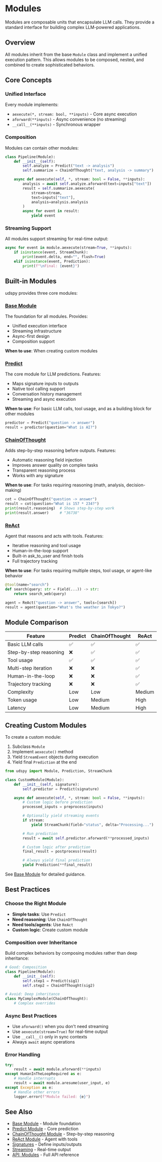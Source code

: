# Modules

Modules are composable units that encapsulate LLM calls. They provide a standard interface for building complex LLM-powered applications.

## Overview

All modules inherit from the base `Module` class and implement a unified execution pattern. This allows modules to be composed, nested, and combined to create sophisticated behaviors.

## Core Concepts

### Unified Interface

Every module implements:
- `aexecute(*, stream: bool, **inputs)` - Core async execution
- `aforward(**inputs)` - Async convenience (no streaming)
- `__call__(**inputs)` - Synchronous wrapper

### Composition

Modules can contain other modules:

```python
class Pipeline(Module):
    def __init__(self):
        self.analyze = Predict("text -> analysis")
        self.summarize = ChainOfThought("text, analysis -> summary")

    async def aexecute(self, *, stream: bool = False, **inputs):
        analysis = await self.analyze.aforward(text=inputs["text"])
        result = self.summarize.aexecute(
            stream=stream,
            text=inputs["text"],
            analysis=analysis.analysis
        )
        async for event in result:
            yield event
```

### Streaming Support

All modules support streaming for real-time output:

```python
async for event in module.aexecute(stream=True, **inputs):
    if isinstance(event, StreamChunk):
        print(event.delta, end="", flush=True)
    elif isinstance(event, Prediction):
        print(f"\nFinal: {event}")
```

## Built-in Modules

udspy provides three core modules:

### [Base Module](modules/base.md)

The foundation for all modules. Provides:
- Unified execution interface
- Streaming infrastructure
- Async-first design
- Composition support

**When to use**: When creating custom modules

### [Predict](modules/predict.md)

The core module for LLM predictions. Features:
- Maps signature inputs to outputs
- Native tool calling support
- Conversation history management
- Streaming and async execution

**When to use**: For basic LLM calls, tool usage, and as a building block for other modules

```python
predictor = Predict("question -> answer")
result = predictor(question="What is AI?")
```

### [ChainOfThought](modules/chain_of_thought.md)

Adds step-by-step reasoning before outputs. Features:
- Automatic reasoning field injection
- Improves answer quality on complex tasks
- Transparent reasoning process
- Works with any signature

**When to use**: For tasks requiring reasoning (math, analysis, decision-making)

```python
cot = ChainOfThought("question -> answer")
result = cot(question="What is 157 * 234?")
print(result.reasoning)  # Shows step-by-step work
print(result.answer)     # "36738"
```

### [ReAct](modules/react.md)

Agent that reasons and acts with tools. Features:
- Iterative reasoning and tool usage
- Human-in-the-loop support
- Built-in ask_to_user and finish tools
- Full trajectory tracking

**When to use**: For tasks requiring multiple steps, tool usage, or agent-like behavior

```python
@tool(name="search")
def search(query: str = Field(...)) -> str:
    return search_web(query)

agent = ReAct("question -> answer", tools=[search])
result = agent(question="What's the weather in Tokyo?")
```

## Module Comparison

| Feature | Predict | ChainOfThought | ReAct |
|---------|---------|----------------|-------|
| Basic LLM calls | ✅ | ✅ | ✅ |
| Step-by-step reasoning | ❌ | ✅ | ✅ |
| Tool usage | ✅ | ✅ | ✅ |
| Multi-step iteration | ❌ | ❌ | ✅ |
| Human-in-the-loop | ❌ | ❌ | ✅ |
| Trajectory tracking | ❌ | ❌ | ✅ |
| Complexity | Low | Low | Medium |
| Token usage | Low | Medium | High |
| Latency | Low | Medium | High |

## Creating Custom Modules

To create a custom module:

1. Subclass `Module`
2. Implement `aexecute()` method
3. Yield `StreamEvent` objects during execution
4. Yield final `Prediction` at the end

```python
from udspy import Module, Prediction, StreamChunk

class CustomModule(Module):
    def __init__(self, signature):
        self.predictor = Predict(signature)

    async def aexecute(self, *, stream: bool = False, **inputs):
        # Custom logic before prediction
        processed_inputs = preprocess(inputs)

        # Optionally yield streaming events
        if stream:
            yield StreamChunk(field="status", delta="Processing...")

        # Run prediction
        result = await self.predictor.aforward(**processed_inputs)

        # Custom logic after prediction
        final_result = postprocess(result)

        # Always yield final prediction
        yield Prediction(**final_result)
```

See [Base Module](modules/base.md) for detailed guidance.

## Best Practices

### Choose the Right Module

- **Simple tasks**: Use `Predict`
- **Need reasoning**: Use `ChainOfThought`
- **Need tools/agents**: Use `ReAct`
- **Custom logic**: Create custom module

### Composition over Inheritance

Build complex behaviors by composing modules rather than deep inheritance:

```python
# Good: Composition
class Pipeline(Module):
    def __init__(self):
        self.step1 = Predict(sig1)
        self.step2 = ChainOfThought(sig2)

# Avoid: Deep inheritance
class MyComplexModule(ChainOfThought):
    # Complex overrides
```

### Async Best Practices

- Use `aforward()` when you don't need streaming
- Use `aexecute(stream=True)` for real-time output
- Use `__call__()` only in sync contexts
- Always `await` async operations

### Error Handling

```python
try:
    result = await module.aforward(**inputs)
except HumanInTheLoopRequired as e:
    # Handle interrupts
    result = await module.aresume(user_input, e)
except Exception as e:
    # Handle other errors
    logger.error(f"Module failed: {e}")
```

## See Also

- [Base Module](modules/base.md) - Module foundation
- [Predict Module](modules/predict.md) - Core prediction
- [ChainOfThought Module](modules/chain_of_thought.md) - Step-by-step reasoning
- [ReAct Module](modules/react.md) - Agent with tools
- [Signatures](signatures.md) - Define inputs/outputs
- [Streaming](streaming.md) - Real-time output
- [API: Modules](../api/module.md) - Full API reference
